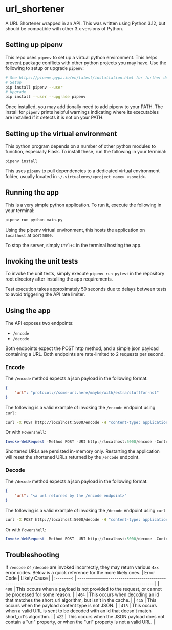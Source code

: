# url_shortener
A URL Shortener wrapped in an API. This was written using Python 3.12, but should be compatible with other 3.x versions of Python.

## Setting up pipenv
This repo uses `pipenv` to set up a virtual python environment. This helps prevent package conflicts with other python projects you may have. Use the following to setup or upgrade `pipenv`:
```bash
# See https://pipenv.pypa.io/en/latest/installation.html for further details
# Setup
pip install pipenv --user
# Upgrade
pip install --user --upgrade pipenv
```
Once installed, you may additionally need to add pipenv to your PATH. The install for `pipenv` prints helpful warnings indicating where its executables are installed if it detects it is not on your PATH.

## Setting up the virtual environment
This python program depends on a number of other python modules to function, especially Flask. To install these, run the following in your terminal:

```bash
pipenv install
```
This uses `pipenv` to pull dependencies to a dedicated virtual environment folder, usually located in `~/.virtualenvs/<project_name>_<someid>`.


## Running the app
This is a very simple python application. To run it, execute the following in your terminal:

```bash
pipenv run python main.py
```
Using the pipenv virtual environment, this hosts the application on `localhost` at port `5000`.

To stop the server, simply `Ctrl+C` in the terminal hosting the app.

## Invoking the unit tests
To invoke the unit tests, simply execute `pipenv run pytest` in the repository root directory after installing the app requirements. 

Test execution takes approximately 50 seconds due to delays between tests to avoid triggering the API rate limiter.

## Using the app
The API exposes two endpoints:
- `/encode`
- `/decode`

Both endpoints expect the POST http method, and a simple json payload containing a URL. Both endpoints are rate-limited to 2 requests per second.

### Encode
The `/encode` method expects a json payload in the following format.
```json
{
    "url": "protocol://some-url.here/maybe/with/extra/stuff?or-not"
}
```

The following is a valid example of invoking the `/encode` endpoint using `curl`:
```bash
curl -X POST http://localhost:5000/encode -H "content-type: application/json" -d '{"url":"https://www.google.com"}'
```
Or with `Powershell`:
```powershell
Invoke-WebRequest -Method POST -URI http://localhost:5000/encode -ContentType 'application/json' -Body '{"url":"https://www.google.com"}' 
```

Shortened URLs are persisted in-memory only. Restarting the application will reset the shortened URLs returned by the `/encode` endpoint.

### Decode
The `/decode` method expects a json payload in the following format.
```json
{
    "url": "<a url returned by the /encode endpoint>"
}
```

The following is a valid example of invoking the `/decode` endpoint using `curl`
```bash
curl -X POST http://localhost:5000/decode -H "content-type: application/json" -d '{"url":"http://url-encoder.test/m867nv"}'
```
Or with `Powershell`:
```powershell
Invoke-WebRequest -Method POST -URI http://localhost:5000/decode -ContentType 'application/json' -Body '{"url":"http://url-encoder.test/m867nv"}' 
```

## Troubleshooting

If `/encode` or `/decode` are invoked incorrectly, they may return various `4xx` error codes. Below is a quick reference for the more likely ones.
| Error Code | Likely Cause                                                                                                        |
| :--------: | ------------------------------------------------------------------------------------------------------------------- |
|   `400`    | This occurs when a payload is not provided to the request, or cannot be processed for some reason.                  |
|   `404`    | This occurs when decoding an id that matches the short_url algorithm, but isn't in the cache.                       |
|   `415`    | This occurs when the payload content type is not JSON.                                                              |
|   `418`    | This occurs when a valid URL is sent to be decoded with an id that doesn't match short_url's algorithm.             |
|   `422`    | This occurs when the JSON payload does not contain a "url" property, or when the "url" property is not a valid URL. |